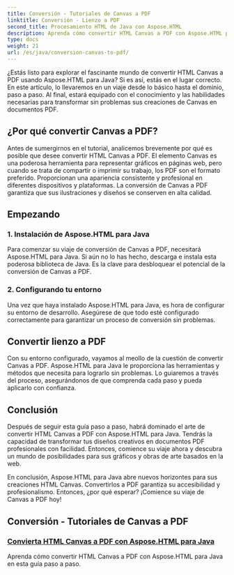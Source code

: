 ```yaml
---
title: Conversión - Tutoriales de Canvas a PDF
linktitle: Conversión - Lienzo a PDF
second_title: Procesamiento HTML de Java con Aspose.HTML
description: Aprenda cómo convertir HTML Canvas a PDF con Aspose.HTML para Java en esta guía completa. ¡Domina el arte de la transformación digital!
type: docs
weight: 21
url: /es/java/conversion-canvas-to-pdf/
---
```


¿Estás listo para explorar el fascinante mundo de convertir HTML Canvas a PDF usando Aspose.HTML para Java? Si es así, estás en el lugar correcto. En este artículo, lo llevaremos en un viaje desde lo básico hasta el dominio, paso a paso. Al final, estará equipado con el conocimiento y las habilidades necesarias para transformar sin problemas sus creaciones de Canvas en documentos PDF.

## ¿Por qué convertir Canvas a PDF?

Antes de sumergirnos en el tutorial, analicemos brevemente por qué es posible que desee convertir HTML Canvas a PDF. El elemento Canvas es una poderosa herramienta para representar gráficos en páginas web, pero cuando se trata de compartir o imprimir su trabajo, los PDF son el formato preferido. Proporcionan una apariencia consistente y profesional en diferentes dispositivos y plataformas. La conversión de Canvas a PDF garantiza que sus ilustraciones y diseños se conserven en alta calidad.

## Empezando

### 1. Instalación de Aspose.HTML para Java

Para comenzar su viaje de conversión de Canvas a PDF, necesitará Aspose.HTML para Java. Si aún no lo has hecho, descarga e instala esta poderosa biblioteca de Java. Es la clave para desbloquear el potencial de la conversión de Canvas a PDF.

### 2. Configurando tu entorno

Una vez que haya instalado Aspose.HTML para Java, es hora de configurar su entorno de desarrollo. Asegúrese de que todo esté configurado correctamente para garantizar un proceso de conversión sin problemas.

## Convertir lienzo a PDF

Con su entorno configurado, vayamos al meollo de la cuestión de convertir Canvas a PDF. Aspose.HTML para Java le proporciona las herramientas y métodos que necesita para lograrlo sin problemas. Lo guiaremos a través del proceso, asegurándonos de que comprenda cada paso y pueda aplicarlo con confianza.

## Conclusión

Después de seguir esta guía paso a paso, habrá dominado el arte de convertir HTML Canvas a PDF con Aspose.HTML para Java. Tendrás la capacidad de transformar tus diseños creativos en documentos PDF profesionales con facilidad. Entonces, comience su viaje ahora y descubra un mundo de posibilidades para sus gráficos y obras de arte basados en la web.

En conclusión, Aspose.HTML para Java abre nuevos horizontes para sus creaciones HTML Canvas. Convertirlos a PDF garantiza su accesibilidad y profesionalismo. Entonces, ¿por qué esperar? ¡Comience su viaje de Canvas a PDF hoy!
## Conversión - Tutoriales de Canvas a PDF
### [Convierta HTML Canvas a PDF con Aspose.HTML para Java](./canvas-to-pdf/)
Aprenda cómo convertir HTML Canvas a PDF con Aspose.HTML para Java en esta guía paso a paso.